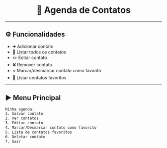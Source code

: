 <h1 align="center">📒 Agenda de Contatos</h1>

---

## ⚙️ Funcionalidades
- ➕ Adicionar contato  
- 📃 Listar todos os contatos  
- ✏️ Editar contato  
- ❌ Remover contato  
- ⭐ Marcar/desmarcar contato como favorito  
- 📌 Listar contatos favoritos  

---

## ▶️ Menu Principal
```bash
Minha agenda:
1. Salvar contato
2. Ver contatos
3. Editar contato
4. Marcar/Desmarcar contato como favorito
5. Lista de contatos favoritos
6. Deletar contato
7. Sair
